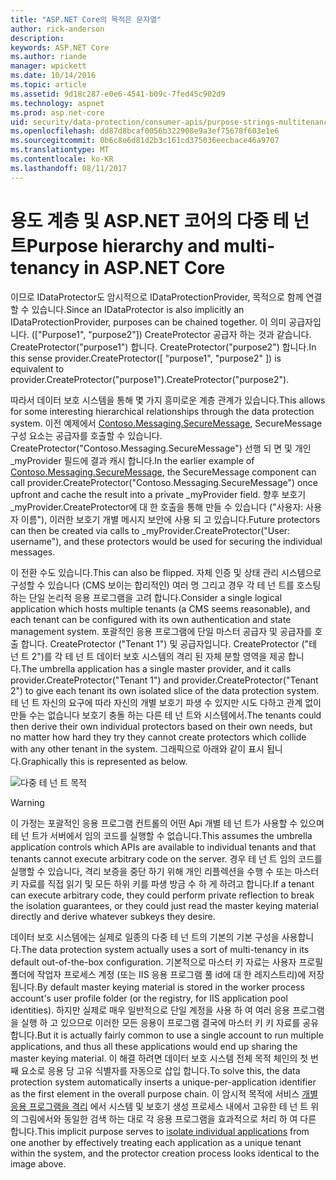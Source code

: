 ```yaml
---
title: "ASP.NET Core의 목적은 문자열"
author: rick-anderson
description: 
keywords: ASP.NET Core
ms.author: riande
manager: wpickett
ms.date: 10/14/2016
ms.topic: article
ms.assetid: 9d18c287-e0e6-4541-b09c-7fed45c902d9
ms.technology: aspnet
ms.prod: asp.net-core
uid: security/data-protection/consumer-apis/purpose-strings-multitenancy
ms.openlocfilehash: dd87d8bcaf0056b322908e9a3ef75678f603e1e6
ms.sourcegitcommit: 0b6c8e6d81d2b3c161cd375036eecbace46a9707
ms.translationtype: MT
ms.contentlocale: ko-KR
ms.lasthandoff: 08/11/2017
---
```

# <a name="purpose-hierarchy-and-multi-tenancy-in-aspnet-core"></a><span data-ttu-id="3afee-103">용도 계층 및 ASP.NET 코어의 다중 테 넌 트</span><span class="sxs-lookup"><span data-stu-id="3afee-103">Purpose hierarchy and multi-tenancy in ASP.NET Core</span></span>

<span data-ttu-id="3afee-104">이므로 IDataProtector도 암시적으로 IDataProtectionProvider, 목적으로 함께 연결할 수 있습니다.</span><span class="sxs-lookup"><span data-stu-id="3afee-104">Since an IDataProtector is also implicitly an IDataProtectionProvider, purposes can be chained together.</span></span> <span data-ttu-id="3afee-105">이 의미 공급자입니다. (["Purpose1", "purpose2"]) CreateProtector 공급자 하는 것과 같습니다. CreateProtector("purpose1") 합니다. CreateProtector("purpose2") 합니다.</span><span class="sxs-lookup"><span data-stu-id="3afee-105">In this sense provider.CreateProtector([ "purpose1", "purpose2" ]) is equivalent to provider.CreateProtector("purpose1").CreateProtector("purpose2").</span></span>

<span data-ttu-id="3afee-106">따라서 데이터 보호 시스템을 통해 몇 가지 흥미로운 계층 관계가 있습니다.</span><span class="sxs-lookup"><span data-stu-id="3afee-106">This allows for some interesting hierarchical relationships through the data protection system.</span></span> <span data-ttu-id="3afee-107">이전 예제에서 [Contoso.Messaging.SecureMessage](purpose-strings.md#data-protection-contoso-purpose), SecureMessage 구성 요소는 공급자를 호출할 수 있습니다. CreateProtector("Contoso.Messaging.SecureMessage") 선행 되 면 및 개인 _myProvider 필드에 결과 캐시 합니다.</span><span class="sxs-lookup"><span data-stu-id="3afee-107">In the earlier example of [Contoso.Messaging.SecureMessage](purpose-strings.md#data-protection-contoso-purpose), the SecureMessage component can call provider.CreateProtector("Contoso.Messaging.SecureMessage") once upfront and cache the result into a private _myProvider field.</span></span> <span data-ttu-id="3afee-108">향후 보호기 _myProvider.CreateProtector에 대 한 호출을 통해 만들 수 있습니다 ("사용자: 사용자 이름"), 이러한 보호기 개별 메시지 보안에 사용 되 고 있습니다.</span><span class="sxs-lookup"><span data-stu-id="3afee-108">Future protectors can then be created via calls to _myProvider.CreateProtector("User: username"), and these protectors would be used for securing the individual messages.</span></span>

<span data-ttu-id="3afee-109">이 전환 수도 있습니다.</span><span class="sxs-lookup"><span data-stu-id="3afee-109">This can also be flipped.</span></span> <span data-ttu-id="3afee-110">자체 인증 및 상태 관리 시스템으로 구성할 수 있습니다 (CMS 보이는 합리적인) 여러 명 그리고 경우 각 테 넌 트를 호스팅하는 단일 논리적 응용 프로그램을 고려 합니다.</span><span class="sxs-lookup"><span data-stu-id="3afee-110">Consider a single logical application which hosts multiple tenants (a CMS seems reasonable), and each tenant can be configured with its own authentication and state management system.</span></span> <span data-ttu-id="3afee-111">포괄적인 응용 프로그램에 단일 마스터 공급자 및 공급자를 호출 합니다. CreateProtector ("Tenant 1") 및 공급자입니다. CreateProtector ("테 넌 트 2")를 각 테 넌 트 데이터 보호 시스템의 격리 된 자체 분할 영역을 제공 합니다.</span><span class="sxs-lookup"><span data-stu-id="3afee-111">The umbrella application has a single master provider, and it calls provider.CreateProtector("Tenant 1") and provider.CreateProtector("Tenant 2") to give each tenant its own isolated slice of the data protection system.</span></span> <span data-ttu-id="3afee-112">테 넌 트 자신의 요구에 따라 자신의 개별 보호기 파생 수 있지만 시도 다하고 관계 없이 만들 수는 없습니다 보호기 충돌 하는 다른 테 넌 트와 시스템에서.</span><span class="sxs-lookup"><span data-stu-id="3afee-112">The tenants could then derive their own individual protectors based on their own needs, but no matter how hard they try they cannot create protectors which collide with any other tenant in the system.</span></span> <span data-ttu-id="3afee-113">그래픽으로 아래와 같이 표시 됩니다.</span><span class="sxs-lookup"><span data-stu-id="3afee-113">Graphically this is represented as below.</span></span>

![다중 테 넌 트 목적](purpose-strings-multitenancy/_static/purposes-multi-tenancy.png)

>[!WARNING]
> <span data-ttu-id="3afee-115">이 가정는 포괄적인 응용 프로그램 컨트롤의 어떤 Api 개별 테 넌 트가 사용할 수 있으며 테 넌 트가 서버에서 임의 코드를 실행할 수 없습니다.</span><span class="sxs-lookup"><span data-stu-id="3afee-115">This assumes the umbrella application controls which APIs are available to individual tenants and that tenants cannot execute arbitrary code on the server.</span></span> <span data-ttu-id="3afee-116">경우 테 넌 트 임의 코드를 실행할 수 있습니다, 격리 보증을 중단 하기 위해 개인 리플렉션을 수행 수 또는 마스터 키 자료를 직접 읽기 및 모든 하위 키를 파생 방금 수 하 게 하려고 합니다.</span><span class="sxs-lookup"><span data-stu-id="3afee-116">If a tenant can execute arbitrary code, they could perform private reflection to break the isolation guarantees, or they could just read the master keying material directly and derive whatever subkeys they desire.</span></span>

<span data-ttu-id="3afee-117">데이터 보호 시스템에는 실제로 일종의 다중 테 넌 트의 기본의 기본 구성을 사용합니다.</span><span class="sxs-lookup"><span data-stu-id="3afee-117">The data protection system actually uses a sort of multi-tenancy in its default out-of-the-box configuration.</span></span> <span data-ttu-id="3afee-118">기본적으로 마스터 키 자료는 사용자 프로필 폴더에 작업자 프로세스 계정 (또는 IIS 응용 프로그램 풀 id에 대 한 레지스트리)에 저장 됩니다.</span><span class="sxs-lookup"><span data-stu-id="3afee-118">By default master keying material is stored in the worker process account's user profile folder (or the registry, for IIS application pool identities).</span></span> <span data-ttu-id="3afee-119">하지만 실제로 매우 일반적으로 단일 계정을 사용 하 여 여러 응용 프로그램을 실행 하 고 있으므로 이러한 모든 응용이 프로그램 결국에 마스터 키 키 자료를 공유 합니다.</span><span class="sxs-lookup"><span data-stu-id="3afee-119">But it is actually fairly common to use a single account to run multiple applications, and thus all these applications would end up sharing the master keying material.</span></span> <span data-ttu-id="3afee-120">이 해결 하려면 데이터 보호 시스템 전체 목적 체인의 첫 번째 요소로 응용 당 고유 식별자를 자동으로 삽입 합니다.</span><span class="sxs-lookup"><span data-stu-id="3afee-120">To solve this, the data protection system automatically inserts a unique-per-application identifier as the first element in the overall purpose chain.</span></span> <span data-ttu-id="3afee-121">이 암시적 목적에 서비스 [개별 응용 프로그램을 격리](../configuration/overview.md#data-protection-configuration-per-app-isolation) 에서 시스템 및 보호기 생성 프로세스 내에서 고유한 테 넌 트 위의 그림에서와 동일한 검색 하는 대로 각 응용 프로그램을 효과적으로 처리 하 여 다른 합니다.</span><span class="sxs-lookup"><span data-stu-id="3afee-121">This implicit purpose serves to [isolate individual applications](../configuration/overview.md#data-protection-configuration-per-app-isolation) from one another by effectively treating each application as a unique tenant within the system, and the protector creation process looks identical to the image above.</span></span>
